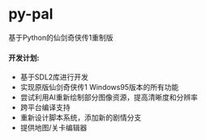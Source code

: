 # py-pal
基于Python的仙剑奇侠传1重制版
#### 开发计划:
* 基于SDL2库进行开发
* 实现原版仙剑奇侠传1 Windows95版本的所有功能
* 尝试利用AI重新绘制部分图像资源，提高清晰度和分辨率
* 跨平台编译支持
* 重新设计脚本系统，添加新的剧情分支
* 提供地图/关卡编辑器

